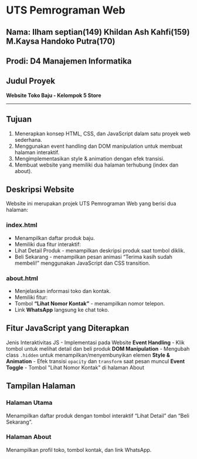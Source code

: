 # UTS Pemrograman Web
## Nama: Ilham septian(149) Khildan Ash Kahfi(159) M.Kaysa Handoko Putra(170)  
## Prodi: D4 Manajemen Informatika  

## Judul Proyek
**Website Toko Baju - Kelompok 5 Store**

---

## Tujuan
1. Menerapkan konsep HTML, CSS, dan JavaScript dalam satu proyek web sederhana.  
2. Menggunakan event handling dan DOM manipulation untuk membuat halaman interaktif.  
3. Mengimplementasikan style & animation dengan efek transisi.  
4. Membuat website yang memiliki dua halaman terhubung (index dan about).

## Deskripsi Website
Website ini merupakan projek UTS Pemrograman Web yang berisi dua halaman:

### index.html
- Menampilkan daftar produk baju.  
- Memiliki dua fitur interaktif:
- Lihat Detail Produk - menampilkan deskripsi produk saat tombol diklik.  
- Beli Sekarang - menampilkan pesan animasi “Terima kasih sudah membeli!” menggunakan JavaScript dan CSS transition.

### about.html
- Menjelaskan informasi toko dan kontak.  
- Memiliki fitur:
- Tombol **“Lihat Nomor Kontak”** - menampilkan nomor telepon.  
- Link **WhatsApp** langsung ke chat toko.

## Fitur JavaScript yang Diterapkan
Jenis Interaktivitas JS - Implementasi pada Website 
**Event Handling** - Klik tombol untuk melihat detail dan beli produk 
**DOM Manipulation** - Mengubah class `.hidden` untuk menampilkan/menyembunyikan elemen 
**Style & Animation** - Efek transisi `opacity` dan `transform` saat pesan muncul 
**Event Toggle** - Tombol "Lihat Nomor Kontak" di halaman About 

## Tampilan Halaman
### Halaman Utama
Menampilkan daftar produk dengan tombol interaktif “Lihat Detail” dan “Beli Sekarang”.

### Halaman About
Menampilkan profil toko, tombol kontak, dan link WhatsApp.
